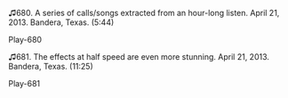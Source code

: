 ♫680. A series of calls/songs extracted from an hour-long listen. April
21, 2013. Bandera, Texas. (5:44)

Play-680

♫681. The effects at half speed are even more stunning. April 21, 2013.
Bandera, Texas. (11:25)

Play-681
